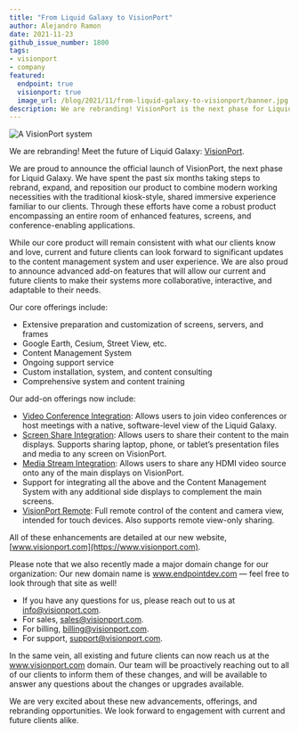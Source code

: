 ```yaml
---
title: "From Liquid Galaxy to VisionPort"
author: Alejandro Ramon
date: 2021-11-23
github_issue_number: 1800
tags:
- visionport
- company
featured:
  endpoint: true
  visionport: true
  image_url: /blog/2021/11/from-liquid-galaxy-to-visionport/banner.jpg
description: We are rebranding! VisionPort is the next phase for Liquid Galaxy.
---
```


![A VisionPort system](/blog/2021/11/from-liquid-galaxy-to-visionport/banner.jpg)

We are rebranding! Meet the future of Liquid Galaxy: [VisionPort](https://www.visionport.com).

We are proud to announce the official launch of VisionPort, the next phase for Liquid Galaxy. We have spent the past six months taking steps to rebrand, expand, and reposition our product to combine modern working necessities with the traditional kiosk-style, shared immersive experience familiar to our clients. Through these efforts have come a robust product encompassing an entire room of enhanced features, screens, and conference-enabling applications.

While our core product will remain consistent with what our clients know and love, current and future clients can look forward to significant updates to the content management system and user experience. We are also proud to announce advanced add-on features that will allow our current and future clients to make their systems more collaborative, interactive, and adaptable to their needs.

Our core offerings include:
- Extensive preparation and customization of screens, servers, and frames
- Google Earth, Cesium, Street View, etc.
- Content Management System
- Ongoing support service
- Custom installation, system, and content consulting
- Comprehensive system and content training

Our add-on offerings now include:
- [Video Conference Integration](/blog/2021/09/video-conference-integration/): Allows users to join video conferences or host meetings with a native, software-level view of the Liquid Galaxy.
- [Screen Share Integration](/blog/2021/09/liquid-galaxy-screen-share-integration/): Allows users to share their content to the main displays. Supports sharing laptop, phone, or tablet’s presentation files and media to any screen on VisionPort.
- [Media Stream Integration](/blog/2021/11/liquid-galaxy-media-stream-integration/): Allows users to share any HDMI video source onto any of the main displays on VisionPort.
- Support for integrating all the above and the Content Management System with any additional side displays to complement the main screens.
- [VisionPort Remote](/blog/2021/09/introducing-visionport-remote/): Full remote control of the content and camera view, intended for touch devices. Also supports remote view-only sharing.

All of these enhancements are detailed at our new website, [www.visionport.com](https://www.visionport.com).

Please note that we also recently made a major domain change for our organization: Our new domain name is www.endpointdev.com — feel free to look through that site as well!

- If you have any questions for us, please reach out to us at [info@visionport.com](mailto:info@visionport.com).
- For sales, [sales@visionport.com](mailto:sales@visionport.com).
- For billing, [billing@visionport.com](mailto:billing@visionport.com).
- For support, [support@visionport.com](mailto:support@visionport.com).

In the same vein, all existing and future clients can now reach us at the www.visionport.com domain. Our team will be proactively reaching out to all of our clients to inform them of these changes, and will be available to answer any questions about the changes or upgrades available.

We are very excited about these new advancements, offerings, and rebranding opportunities. We look forward to engagement with current and future clients alike.
